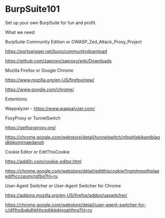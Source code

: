 # BurpSuite101

Set up your own BurpSuite for fun and profit.

What we need:

BurpSuite Community Edition or OWASP_Zed_Attack_Proxy_Project

https://portswigger.net/burp/communitydownload

https://github.com/zaproxy/zaproxy/wiki/Downloads

Mozilla Firefox or Google Chrome

https://www.mozilla.org/en-US/firefox/new/ 

https://www.google.com/chrome/

Extentions:

Wappalyzer - 
https://www.wappalyzer.com/

FoxyProxy or TunnelSwitch

https://getfoxyproxy.org/

https://chrome.google.com/webstore/detail/tunnelswitch/nfpphleklkamlblagdkbkomjmaedanoh

Cookie Editor or EditThisCookie

https://add0n.com/cookie-editor.html

https://chrome.google.com/webstore/detail/editthiscookie/fngmhnnpilhplaeedifhccceomclgfbg?hl=ru

User-Agent Switcher or User-Agent Switcher for Chrome

https://addons.mozilla.org/en-US/firefox/addon/uaswitcher/

https://chrome.google.com/webstore/detail/user-agent-switcher-for-c/djflhoibgkdhkhhcedjiklpkjnoahfmg?hl=ru
